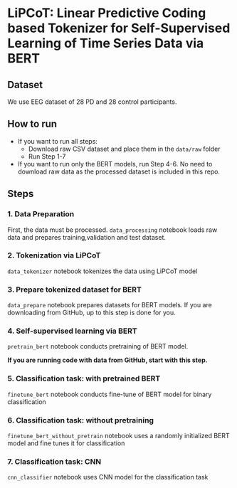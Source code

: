 # LiPCoT: Linear Predictive Coding based Tokenizer for Self-Supervised Learning of Time Series Data via BERT

## Dataset 
We use EEG dataset of 28 PD and 28 control participants.

## How to run
- If you want to run all steps:
    - Download raw CSV dataset and place them in the `data/raw` folder
    - Run Step 1-7
- If you want to run only the BERT models, run Step 4-6. No need to download raw data as the processed dataset is included in this repo.

## Steps
### 1. Data Preparation
First, the data must be processed. `data_processing` notebook loads raw data and prepares training,validation and test dataset.

### 2. Tokenization via LiPCoT
`data_tokenizer` notebook tokenizes the data using LiPCoT model

### 3. Prepare tokenized dataset for BERT
`data_prepare` notebook prepares datasets for BERT models. If you are downloading from GitHub, up to this step is done for you.

### 4. Self-supervised learning via BERT
`pretrain_bert` notebook conducts pretraining of BERT model.

__If you are running code with data from GitHub, start with this step.__

### 5. Classification task: with pretrained BERT
`finetune_bert` notebook conducts fine-tune of BERT model for binary classification

### 6. Classification task: without pretraining
`finetune_bert_without_pretrain` notebook uses a randomly initialized BERT model and fine tunes it for classification

### 7. Classification task: CNN
`cnn_classifier` notebook uses CNN model for the classification task